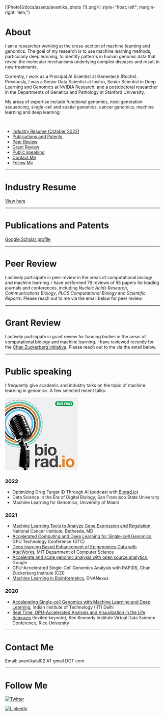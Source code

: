 ![Photo](/docs/assets/avantika_photo (1).png){: style="float: left"; margin-right: 1em;"}

# About

I am a researcher working at the cross-section of machine learning and genomics. The goal of my research is to use machine learning methods, particularly deep learning, to identify patterns in human genomic data that reveal the molecular mechanisms underlying complex diseases and result in new treatments. 

Currently, I work as a Principal AI Scientist at Genentech (Roche). Previously, I was a Senior Data Scientist at Insitro, Senior Scientist in Deep Learning and Genomics at NVIDIA Research, and a postdoctoral researcher in the Departments of Genetics and Pathology at Stanford University.

My areas of expertise include functional genomics, next-generation sequencing, single-cell and spatial genomics, cancer genomics, machine learning and deep learning.

<br>

- [Industry Resume (October 2022)](https://docs.google.com/document/d/1oLhoU6DYCuCPgKcXjuDB8sWhUXVTxT-DFwnY9bSI9WE/edit?usp=sharing)
- [Publications and Patents](#publications-and-patents)
- [Peer Review](#peer-review)
- [Grant Review](#grant-review)
- [Public speaking](#public-speaking)
- [Contact Me](#contact-me)
- [Follow Me](#follow-me)


---

# Industry Resume
<a href="https://docs.google.com/document/d/1oLhoU6DYCuCPgKcXjuDB8sWhUXVTxT-DFwnY9bSI9WE/edit?usp=sharing">View here</a>

---

# Publications and Patents
<a href="https://scholar.google.com/citations?user=CLgOCOAAAAAJ">Google Scholar profile</a>

---

# Peer Review
I actively participate in peer review in the areas of computational biology and machine learning. I have performed 76 reviews of 55 papers for leading journals and conferences, including <i>Nucleic Acids Research</i>, <i>Communications Biology</i>, <i>PLOS Computational Biology</i> and <i>Scientific Reports</i>. Please reach out to me via the email below for peer review.

---

# Grant Review
I actively participate in grant review for funding bodies in the areas of computational biology and machine learning. I have reviewed recently for the <a href="https://chanzuckerberg.com/">Chan Zuckerberg Initiative</a>. Please reach out to me via the email below.

---

# Public speaking
I frequently give academic and industry talks on the topic of machine learning in genomics. A few selected recent talks:

[![Podcast](/docs/assets/19-0740_bioradio_podcast_square_236x236.jpeg)](https://www.bioradiations.com/bioradio/#ep15)

### 2022

- Optimizing Drug Target ID Through AI (podcast with [Biorad.io](https://www.bioradiations.com/bioradio/#ep15))
- Data Science in the Era of Digital Biology, San Francisco State University
- Machine Learning for Genomics, University of Miami

### 2021

- [Machine Learning Tools to Analyze Gene Expression and Regulation](https://btep.ccr.cancer.gov/wp-content/uploads/BTEP-AI-Seminar-Series-3-2021-07-15-13-00-58.mp4?_=3), National Cancer Institute, Bethesda, MD
- [Accelerated Computing and Deep Learning for Single-cell Genomics](https://on-demand-gtc.gputechconf.com/gtcnew/sessionview.php?sessionName=dc91274-accelerating+genomics+with+deep+learning), GPU Technology Conference (GTC)
- [Deep learning Based Enhancement of Epigenomics Data with AtacWorks](https://www.youtube.com/watch?v=5usrA2yWQjw), MIT Department of Computer Science
- [Accelerate and scale genomic analysis with open source analytics](https://cloudonair.withgoogle.com/events/genomic-analysis), Google 
- GPU-Accelerated Single-Cell Genomics Analysis with RAPIDS, Chan Zuckerberg Institute (CZI)
- [Machine Learning in Bioinformatics](https://www.dnanexus.com/webinar-ml-in-biomedical-research), DNANexus

### 2020

- [Accelerating Single-cell Genomics with Machine Learning and Deep Learning](https://www.youtube.com/watch?v=1_OIXRU71gs), Indian Institute of Technology (IIT) Delhi
- [Real Time, GPU-Accelerated Analysis and Visualization in the Life Sciences](https://www.youtube.com/watch?v=pIAgJW3KYXM) (Invited keynote), Ken Kennedy Institute Virtual Data Science Conference, Rice University

---

# Contact Me
Email: avantikalal02 AT gmail DOT com

---

# Follow Me

[![Twitter](https://img.shields.io/badge/Twitter-%231DA1F2.svg?style=for-the-badge&logo=Twitter&logoColor=white)](https://twitter.com/lal_avantika)

[![LinkedIn](https://img.shields.io/badge/linkedin-%230077B5.svg?style=for-the-badge&logo=linkedin&logoColor=white)](linkedin.com/in/avantikalal/)


